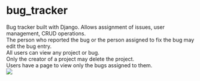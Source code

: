 # bug_tracker
Bug tracker built with Django. Allows assignment of issues, user management, CRUD operations.\
The person who reported the bug or the person assigned to fix the bug may edit the bug entry.\
All users can view any project or bug.\
Only the creator of a project may delete the project.\
Users have a page to view only the bugs assigned to them.\
![](https://github.com/jennyscowcroft/bug_tracker/blob/master/Django%20Bug%20Tracker.gif)
